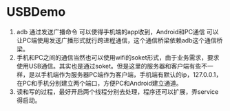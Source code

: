 # USBDemo
1. adb 通过发送广播命令 可以使得手机端的app收到，Android和PC通信 可以让PC端使用发送广播形式就行跨进程通信，这个通信桥梁依赖adb这个通信桥梁。
2. 手机和PC之间的通信当然也可以使用wifi的soket形式，由于业务需求，要求使用USB通信。其实也是通过soket。但是这里的服务器和客户端有些不一样，是以手机端作为服务器PC端作为客户端，手机端有默认的ip，127.0.0.1，在PC和手机分别建立两个端口，方便PC和Android建立通道。
3. 读和写的过程，最好开启两个线程分别去处理，程序还可以扩展，弄service得启动。
